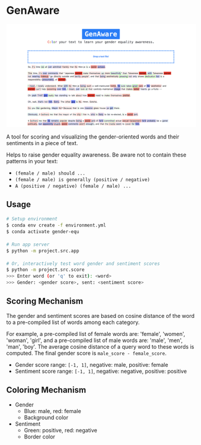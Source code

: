 # GenAware

![](./img/project.png)

A tool for scoring and visualizing the gender-oriented words and their sentiments in a piece of text.

Helps to raise gender equality awareness. Be aware not to contain these patterns in your text:

- `(female / male) should ...`
- `(female / male) is generally (positive / negative)`
- `A (positive / negative) (female / male) ...`

## Usage

```bash
# Setup environment
$ conda env create -f environment.yml
$ conda activate gender-equ

# Run app server
$ python -m project.src.app

# Or, interactively test word gender and sentiment scores
$ python -m project.src.score
>>> Enter word (or 'q' to exit): <word>
>>> Gender: <gender score>, sent: <sentiment score>
```

## Scoring Mechanism

The gender and sentiment scores are based on cosine distance of the word to a pre-compiled list of words among each category.

For example, a pre-compiled list of female words are: 'female', 'women', 'woman', 'girl', and a pre-compiled list of male words are: 'male', 'men', 'man', 'boy'. The average cosine distance of a query word to these words is computed. The final gender score is `male_score - female_score`.

- Gender score range: `[-1, 1]`, negative: male, positive: female
- Sentiment score range: `[-1, 1]`, negative: negative, positive: positive

## Coloring Mechanism

- Gender
  - Blue: male, red: female
  - Background color
- Sentiment
  - Green: positive, red: negative
  - Border color
